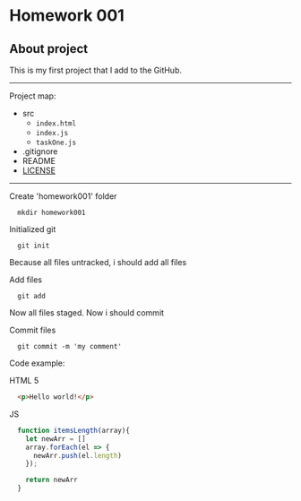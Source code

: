 # Homework 001
## About project
This is my first project that I add to the GitHub.

***

Project map:

* src
  * `index.html`
  * `index.js`
  * `taskOne.js`
* .gitignore
* README
* [LICENSE](./LICENSE.md)

***

Create 'homework001' folder
```
  mkdir homework001
```

Initialized git
```
  git init
```

Because all files untracked, i should add all files

Add files
```
  git add
```

Now all files staged. Now i should commit

Commit files
```
  git commit -m 'my comment'
```

Code example:

HTML 5
```html
  <p>Hello world!</p>
```

JS

```javascript
  function itemsLength(array){
    let newArr = []
    array.forEach(el => {
      newArr.push(el.length)
    });

    return newArr
  }
```